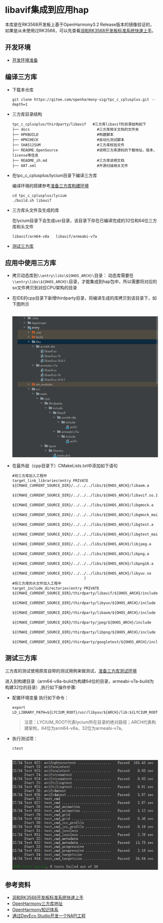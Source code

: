 # libavif集成到应用hap

本库是在RK3568开发板上基于OpenHarmony3.2 Release版本的镜像验证的，如果是从未使用过RK3568，可以先查看[润和RK3568开发板标准系统快速上手](https://gitee.com/openharmony-sig/knowledge_demo_temp/tree/master/docs/rk3568_helloworld)。

## 开发环境

- [开发环境准备](../../../docs/hap_integrate_environment.md)

## 编译三方库

- 下载本仓库

  ```shell
  git clone https://gitee.com/openharmony-sig/tpc_c_cplusplus.git --depth=1
  ```

- 三方库目录结构

  ```shell
  tpc_c_cplusplus/thirdparty/libavif   #三方库libavif的目录结构如下
  ├── docs                               #三方库相关文档的文件夹
  ├── HPKBUILD                           #构建脚本
  ├── HPKCHECK                           #自动化测试脚本
  ├── SHA512SUM                          #三方库校验文件
  ├── README.OpenSource                  #说明三方库源码的下载地址，版本，license等信息
  ├── README_zh.md                       #三方库说明文档
  ├── OAT.xml                            #开源扫描相关文件
  ```

- 在tpc_c_cplusplus/lycium目录下编译三方库

  编译环境的搭建参考[准备三方库构建环境](../../../lycium/README.md#1编译环境准备)

  ```shell
  cd tpc_c_cplusplus/lycium
  ./build.sh libavif
  ```

- 三方库头文件及生成的库

  在lycium目录下会生成usr目录，该目录下存在已编译完成的32位和64位三方库和头文件

  ```shell
  libavif/arm64-v8a   libavif/armeabi-v7a
  ```
- [测试三方库](#测试三方库)

## 应用中使用三方库

- 拷贝动态库到`\\entry\libs\${OHOS_ARCH}\`目录：
  动态库需要在`\\entry\libs\${OHOS_ARCH}\`目录，才能集成到hap包中，所以需要将对应的so文件拷贝到对应CPU架构的目录
- 在IDE的cpp目录下新增thirdparty目录，将编译生成的库拷贝到该目录下，如下图所示

  &nbsp;![thirdparty_install_dir](pic/libavif_install_dir.png)

- 在最外层（cpp目录下）CMakeLists.txt中添加如下语句
  ```shell
  #将三方库加入工程中
  target_link_libraries(entry PRIVATE ${CMAKE_CURRENT_SOURCE_DIR}/../../../libs/${OHOS_ARCH}/libaom.a
                                    ${CMAKE_CURRENT_SOURCE_DIR}/../../../libs/${OHOS_ARCH}/libavif.so.16
                                    ${CMAKE_CURRENT_SOURCE_DIR}/../../../libs/${OHOS_ARCH}/libgmock.a
                                    ${CMAKE_CURRENT_SOURCE_DIR}/../../../libs/${OHOS_ARCH}/libgmock_main.a
                                    ${CMAKE_CURRENT_SOURCE_DIR}/../../../libs/${OHOS_ARCH}/libgtest.a
                                    ${CMAKE_CURRENT_SOURCE_DIR}/../../../libs/${OHOS_ARCH}/libgtest_main.a
                                    ${CMAKE_CURRENT_SOURCE_DIR}/../../../libs/${OHOS_ARCH}/libjpeg.a
                                    ${CMAKE_CURRENT_SOURCE_DIR}/../../../libs/${OHOS_ARCH}/libpng.a
                                    ${CMAKE_CURRENT_SOURCE_DIR}/../../../libs/${OHOS_ARCH}/libpng16.a
                                    ${CMAKE_CURRENT_SOURCE_DIR}/../../../libs/${OHOS_ARCH}/libyuv.so
                                   )
  #将三方库的头文件加入工程中
  target_include_directories(entry PRIVATE ${CMAKE_CURRENT_SOURCE_DIR}/thirdparty/libavif/${OHOS_ARCH}/include
                                         ${CMAKE_CURRENT_SOURCE_DIR}/thirdparty/libyuv/${OHOS_ARCH}/include
                                         ${CMAKE_CURRENT_SOURCE_DIR}/thirdparty/libaom/${OHOS_ARCH}/include
                                         ${CMAKE_CURRENT_SOURCE_DIR}/thirdparty/jpeg/${OHOS_ARCH}/include
                                         ${CMAKE_CURRENT_SOURCE_DIR}/thirdparty/libpng/${OHOS_ARCH}/include
                                         ${CMAKE_CURRENT_SOURCE_DIR}/thirdparty/googletest/${OHOS_ARCH}/include)
  ```

## 测试三方库

三方库的测试使用原库自带的测试用例来做测试，[准备三方库测试环境](../../../lycium/README.md#3ci环境准备)

  进入到构建目录（arm64-v8a-build为构建64位的目录，armeabi-v7a-build为构建32位的目录）,执行如下操作步骤:

- 配置环境变量
  执行如下命令：

  ```shell
  export LD_LIBRARY_PATH=${LYCIUM_ROOT}/usr/libyuv/${ARCH}/lib:${LYCIUM_ROOT}/usr/libavif/${ARCH}/lib:${LYCIUM_ROOT}/usr/jpeg/${ARCH}/lib:${LYCIUM_ROOT}/usr/libaom/${ARCH}/lib:${LYCIUM_ROOT}/usr/libpng/${ARCH}/lib:$LD_LIBRARY_PATH
  ```
  > 注意：LYCIUM_ROOT代表lycium所在目录的绝对路径；ARCH代表构建架构，64位为arm64-v8a，32位为armeabi-v7a。

- 执行测试项：

  ```shell 
  ctest
  ```
  &nbsp;![libavif_test](pic/libavif_test.png)


## 参考资料

- [润和RK3568开发板标准系统快速上手](https://gitee.com/openharmony-sig/knowledge_demo_temp/tree/master/docs/rk3568_helloworld)
- [OpenHarmony三方库地址](https://gitee.com/openharmony-tpc)
- [OpenHarmony知识体系](https://gitee.com/openharmony-sig/knowledge)
- [通过DevEco Studio开发一个NAPI工程](https://gitee.com/openharmony-sig/knowledge_demo_temp/blob/master/docs/napi_study/docs/hello_napi.md)

